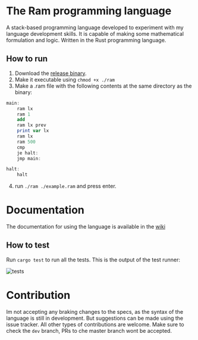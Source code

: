 # The Ram programming language
A stack-based programming language developed to experiment with my language development skills. It is capable of making some mathematical formulation and logic. Written in the Rust programming language.

## How to run
1. Download the [release binary](https://github.com/ujjwal-kr/ram/releases/download/v2.7/ram).
2. Make it executable using `chmod +x ./ram`
3. Make a .ram file with the following contents at the same directory as the binary:

```as
main:
    ram lx
    ram 1
    add
    ram lx prev
    print var lx
    ram lx
    ram 500
    cmp
    je halt:
    jmp main:

halt:
    halt
```

4. run `./ram ./example.ram` and press enter.

# Documentation

The documentation for using the language is available in the [wiki](https://github.com/ujjwal-kr/ram/wiki/Documentation-v3.0)

## How to test
Run `cargo test` to run all the tests. This is the output of the test runner:

![tests](https://cdn.discordapp.com/attachments/875733830542196768/1032414620377428059/unknown.png)

# Contribution

Im not accepting any braking changes to the specs, as the syntax of the language is still in development. But suggestions can be made using the issue tracker. All other types of contributions are welcome. Make sure to check the `dev` branch, PRs to che master branch wont be accepted.
